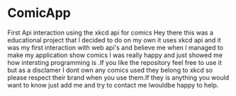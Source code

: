 # ComicApp
First Api interaction using the xkcd api for comics
Hey there this was a educational project that l decided to do on my own it uses xkcd api and it was my first interaction with web api's and believe me when l managed to 
make my application show comics l was really happy and just showed me how intersting programming is .If you like the repository feel free to use it but as a disclamer 
I dont own any comics used they belong to xkcd so please respect their brand when you use them.If they is anything you would want to know just add me and try to contact 
me lwouldbe happy to help.
